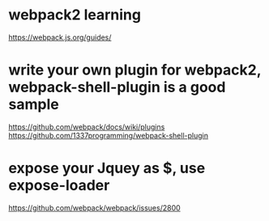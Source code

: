 # webpack2 learning 
https://webpack.js.org/guides/  

# write your own plugin for webpack2, webpack-shell-plugin is a good sample
https://github.com/webpack/docs/wiki/plugins  
https://github.com/1337programming/webpack-shell-plugin

# expose your Jquey as $, use expose-loader
https://github.com/webpack/webpack/issues/2800